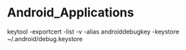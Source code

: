 # Android_Applications

keytool -exportcert -list -v -alias androiddebugkey -keystore ~/.android/debug.keystore
